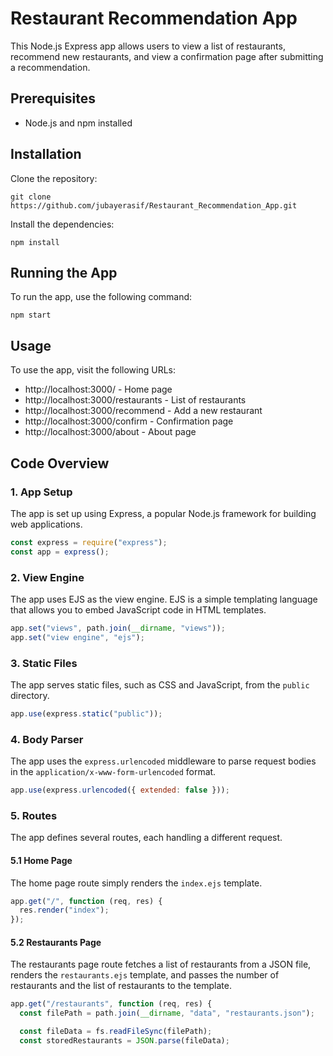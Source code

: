  # Restaurant Recommendation App

This Node.js Express app allows users to view a list of restaurants, recommend new restaurants, and view a confirmation page after submitting a recommendation.

## Prerequisites

- Node.js and npm installed

## Installation

Clone the repository:

```
git clone https://github.com/jubayerasif/Restaurant_Recommendation_App.git
```

Install the dependencies:

```
npm install
```

## Running the App

To run the app, use the following command:

```
npm start
```

## Usage

To use the app, visit the following URLs:

* http://localhost:3000/ - Home page
* http://localhost:3000/restaurants - List of restaurants
* http://localhost:3000/recommend - Add a new restaurant
* http://localhost:3000/confirm - Confirmation page
* http://localhost:3000/about - About page

## Code Overview

### 1. App Setup

The app is set up using Express, a popular Node.js framework for building web applications.

```javascript
const express = require("express");
const app = express();
```

### 2. View Engine

The app uses EJS as the view engine. EJS is a simple templating language that allows you to embed JavaScript code in HTML templates.

```javascript
app.set("views", path.join(__dirname, "views"));
app.set("view engine", "ejs");
```

### 3. Static Files

The app serves static files, such as CSS and JavaScript, from the `public` directory.

```javascript
app.use(express.static("public"));
```

### 4. Body Parser

The app uses the `express.urlencoded` middleware to parse request bodies in the `application/x-www-form-urlencoded` format.

```javascript
app.use(express.urlencoded({ extended: false }));
```

### 5. Routes

The app defines several routes, each handling a different request.

#### 5.1 Home Page

The home page route simply renders the `index.ejs` template.

```javascript
app.get("/", function (req, res) {
  res.render("index");
});
```

#### 5.2 Restaurants Page

The restaurants page route fetches a list of restaurants from a JSON file, renders the `restaurants.ejs` template, and passes the number of restaurants and the list of restaurants to the template.

```javascript
app.get("/restaurants", function (req, res) {
  const filePath = path.join(__dirname, "data", "restaurants.json");

  const fileData = fs.readFileSync(filePath);
  const storedRestaurants = JSON.parse(fileData);